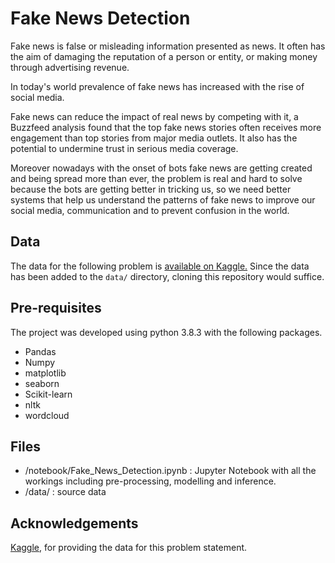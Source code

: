 # Fake News Detection

Fake news is false or misleading information presented as news. It often has the aim of damaging the reputation of a person or entity, or making money through advertising revenue.

In today's world prevalence of fake news has increased with the rise of social media.

Fake news can reduce the impact of real news by competing with it, a Buzzfeed analysis found that the top fake news stories often receives more engagement than top stories from major media outlets. It also has the potential to undermine trust in serious media coverage.

Moreover nowadays with the onset of bots fake news are getting created and being spread more than ever, the problem is real and hard to solve because the bots are getting better in tricking us, so we need better systems that help us understand the patterns of fake news to improve our social media, communication and to prevent confusion in the world.

## Data

The data for the following problem is [available on Kaggle.](https://www.kaggle.com/clmentbisaillon/fake-and-real-news-dataset) 
Since the data has been added to the `data/` directory, cloning this repository would suffice.

## Pre-requisites

The project was developed using python 3.8.3 with the following packages.
- Pandas
- Numpy
- matplotlib
- seaborn
- Scikit-learn
- nltk
- wordcloud


## Files
- /notebook/Fake_News_Detection.ipynb : Jupyter Notebook with all the workings including pre-processing, modelling and inference.
- /data/ : source data


## Acknowledgements

[Kaggle](https://kaggle.com/), for providing the data for this problem statement.